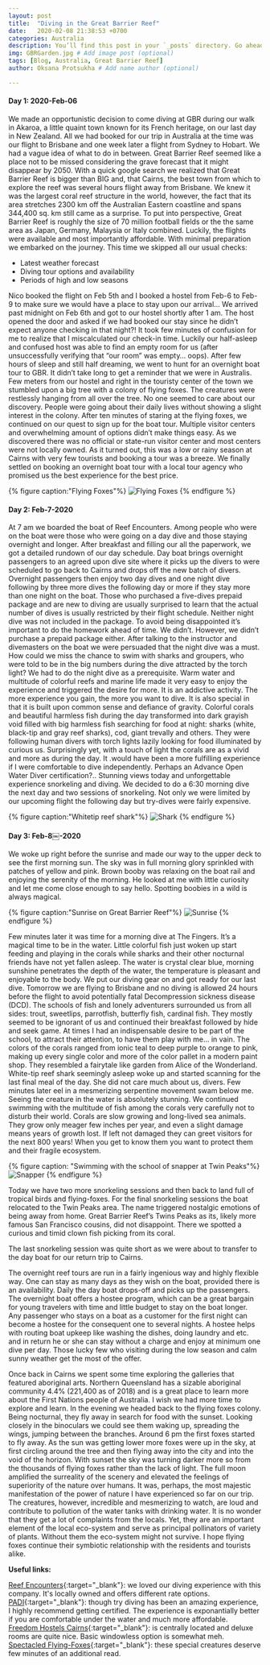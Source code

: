 ```yaml
---
layout: post
title:  "Diving in the Great Barrier Reef"
date:   2020-02-08 21:38:53 +0700
categories: Australia
description: You’ll find this post in your `_posts` directory. Go ahead and edit it and re-build the site to see your changes. # Add post description (optional)
img: GBRGarden.jpg # Add image post (optional)
tags: [Blog, Australia, Great Barrier Reef]
author: Oksana Protsukha # Add name author (optional)

---
```

#### Day 1: 2020-Feb-06

We made an opportunistic decision to come diving at GBR during our walk in Akaroa, a little quaint town known for its French heritage, on our last day in New Zealand. All we had booked for our trip in Australia at the time was our flight to Brisbane and one week later a flight from Sydney to Hobart. We had a vague idea of what to do in between. Great Barrier Reef seemed like a place not to be missed considering the grave forecast that it might disappear by 2050. 
With a quick google search we realized that Great Barrier Reef is bigger than BIG and, that Cairns, the best town from which to explore the reef was several hours flight away from Brisbane. We knew it was the largest coral reef structure in the world, however, the fact that its area stretches 2300 km off the Australian Eastern coastline and spans 344,400 sq. km still came as a surprise. To put into perspective, Great Barrier Reef is roughly the size of 70 million football fields or the the same area as Japan, Germany, Malaysia or Italy combined. Luckily, the flights were available and most importantly affordable.
With minimal preparation we embarked on the journey. This time we skipped all our usual checks:
* Latest weather forecast
* Diving tour options and availability
* Periods of high and low seasons 

Nico booked the flight on Feb 5th and I booked a hostel from Feb-6 to Feb-9 to make sure we would have a place to stay upon our arrival…
We arrived past midnight on Feb 6th and got to our hostel shortly after 1 am. The host opened the door and asked if we had booked our stay since he didn’t expect anyone checking in that night?! It took few minutes of confusion for me to realize that I miscalculated our check-in time. Luckily our half-asleep and confused host was able to find an empty room for us (after unsuccessfully verifying that “our room” was empty… oops). 
After few hours of sleep and still half dreaming, we went to hunt for an overnight boat tour to GBR. It didn’t take long to get a reminder that we were in Australis. Few meters from our hostel and right in the touristy center of the town we stumbled upon a big tree with a colony of flying foxes. The creatures were restlessly hanging from all over the tree. No one seemed to care about our discovery. People were going about their daily lives without showing a slight interest in the colony. After ten minutes of staring at the flying foxes, we continued on our quest to sign up for the boat tour. 
Multiple visitor centers and overwhelming amount of options didn’t make things easy. As we discovered there was no official or state-run visitor center and most centers were not locally owned. As it turned out, this was a low or rainy season at Cairns with very few tourists and booking a tour was a breeze. We finally settled on booking an overnight boat tour with a local tour agency who promised us the best experience for the best price. 

{% figure caption:"Flying Foxes"%}
![Flying Foxes](/assets/img/GBRFlyingFoxes.jpeg "Flying Foxes")
{% endfigure %}

#### Day 2: Feb-7-2020

At 7 am we boarded the boat of Reef Encounters. Among people who were on the boat were those who were going on a day dive and those staying overnight and longer. After breakfast and filling our all the paperwork, we got a detailed rundown of our day schedule. Day boat brings overnight passengers to an agreed upon dive site where it picks up the divers to were scheduled to go back to Cairns and drops off the new batch of divers. Overnight passengers then enjoy two day dives and one night dive following by three more dives the following day or more if they stay more than one night on the boat. Those who purchased a five-dives prepaid package and are new to diving are usually surprised to learn that the actual number of dives is usually restricted by their flight schedule. Neither night dive was not included in the package. To avoid being disappointed it’s important to do the homework ahead of time. We didn’t. However, we didn’t purchase a prepaid package either. After talking to the instructor and divemasters on the boat we were persuaded that the night dive was a must. How could we miss the chance to swim with sharks and groupers, who were told to be in the big numbers during the dive attracted by the torch light?
We had to do the night dive as a prerequisite. Warm water and multitude of colorful reefs and marine life made it very easy to enjoy the experience and triggered the desire for more. It is an addictive activity. The more experience you gain, the more you want to dive. It is also special in that it is built upon common sense and defiance of gravity. 
Colorful corals and beautiful harmless fish during the day transformed into dark grayish void filled with big harmless fish searching for food at night: sharks (white, black-tip and gray reef sharks), cod, giant trevally and others. They were following human divers with torch lights lazily looking for food illuminated by curious us. Surprisingly yet, with a touch of light the corals are as a vivid and more as during the day. It .would have been a more fulfilling experience if I were comfortable to dive independently. Perhaps an Advance Open Water Diver certification?..
Stunning views today and unforgettable experience snorkeling and diving. We decided to do a 6:30 morning dive the next day and two sessions of snorkeling. Not only we were limited by our upcoming flight the following day but try-dives were fairly expensive. 

{% figure caption:"Whitetip reef shark"%}
![Shark](/assets/img/GBRShark.jpg "Whitetip reef shark")
{% endfigure %}


#### Day 3: Feb-8￼-2020

We woke up right before the sunrise and made our way to the upper deck to see the first morning sun. The sky was in full morning glory sprinkled with patches of yellow and pink. Brown booby was relaxing on the boat rail and enjoying the serenity of the morning. He looked at me with little curiosity and let me come close enough to say hello. Spotting boobies in a wild is always magical. 

{% figure caption:"Sunrise on Great Barrier Reef"%}
![Sunrise](/assets/img/GBRSunrise.jpeg "Sunrise on Great Barrier Reef")
{% endfigure %}

Few minutes later it was time for a morning dive at The Fingers. It’s a magical time to be in the water. Little colorful fish just woken up start feeding and playing in the corals while sharks and their other nocturnal friends have not yet fallen asleep. The water is crystal clear blue, morning sunshine penetrates the depth of the water, the temperature is pleasant and enjoyable to the body. 
We put our diving gear on and got ready for our last dive. Tomorrow we are flying to Brisbane and no diving is allowed 24 hours before the flight to avoid potentially fatal Decompression sickness disease (DCD). The schools of fish and lonely adventurers surrounded us from all sides: trout, sweetlips, parrotfish, butterfly fish, cardinal fish. They mostly seemed to be ignorant of us and continued their breakfast followed by hide and seek game. At times I had an indispensable desire to be part of the school, to attract their attention, to have them play with me... in vain. The colors of the corals ranged from ionic teal to deep purple to orange to pink, making up every single color and more of the color pallet in a modern paint shop. They resembled a fairytale like garden from Alice of the Wonderland. White-tip reef shark seemingly asleep woke up and started scanning for the last final meal of the day. She did not care much about us, divers. Few minutes later eel in a mesmerizing serpentine movement swam below me. Seeing the creature in the water is absolutely stunning. We continued swimming with the multitude of fish among the corals very carefully not to disturb their world. Corals are slow growing and long-lived sea animals. They grow only meager few inches per year, and even a slight damage means years of growth lost. If left not damaged they can greet visitors for the next 800 years! When you get to know them you want to protect them and their fragile ecosystem. 

{% figure caption: "Swimming with the school of snapper at Twin Peaks"%}
![Snapper](/assets/img/GBRNicoFishSchool.jpg "Swimming with the school of snapper at Twin Peaks")
{% endfigure %}

Today we have two more snorkeling sessions and then back to land full of tropical birds and flying-foxes. 
For the final snorkeling sessions the boat relocated to the Twin Peaks area. The name triggered nostalgic emotions of being away from home. Great Barrier Reef’s Twins Peaks as its, likely more famous San Francisco cousins, did not disappoint. There we spotted a curious and timid clown fish picking from its coral.

The last snorkeling session was quite short as we were about to transfer to the day boat for our return trip to Cairns. 

The overnight reef tours are run in a fairly ingenious way and highly flexible way. One can stay as many days as they wish on the boat, provided there is an availability. Daily the day boat drops-off and picks up the passengers. The overnight boat offers a hostee program, which can be a great bargain for young travelers with time and little budget to stay on the boat longer. Any passenger who stays on a boat as a customer for the first night can become a hostee for the consequent one to several nights. A hostee helps with routing boat upkeep like washing the dishes, doing laundry and etc. and in return he or she can stay without a charge and enjoy at minimum one dive per day. Those lucky few who visiting during the low season and calm sunny weather get the most of the offer. 

Once back in Cairns we spent some time exploring the galleries that featured aboriginal arts. Northern Queensland has a sizable aboriginal community 4.4% (221,400 as of 2018) and is a great place to learn more about the First Nations people of Australia. 
I wish we had more time to explore and learn. In the evening we headed back to the flying foxes colony. Being nocturnal, they fly away in search for food with the sunset. Looking closely in the binoculars we could see them waking up, spreading the wings, jumping between the branches. Around 6 pm the first foxes started to fly away. As the sun was getting lower more foxes were up in the sky, at first circling around the tree and then flying away into the city and into the void of the horizon. With sunset the sky was turning darker more so from the thousands of flying foxes rather than the lack of light. The full moon amplified the surreality of the scenery and elevated the feelings of superiority of the nature over humans. It was, perhaps, the most majestic manifestation of the power of nature I have experienced so far on our trip. The creatures, however, incredible and mesmerizing to watch, are loud and contribute to pollution of the water tanks with drinking water. It is no wonder that they get a lot of complaints from the locals. Yet, they are an important element of the local eco-system and serve as  principal pollinators of variety of plants. Without them the eco-system might not survive. I hope flying foxes continue their symbiotic relationship with the residents and tourists alike. 

**Useful links:**  

[Reef Encounters][Reef-Encounters]{:target="_blank"}: we loved our diving experience with this company. It's locally owned and offers different rate options.  
[PADI][PADI]{:target="_blank"}: though try diving has been an amazing experience, I highly recommend getting certified. The experience is exponantially better if you are comfortable under the water and much more affordable.  
[Freedom Hostels Cairns][Freedom-Hostels-Cairns]{:target="_blank"}: is centrally located and deluxe rooms are quite nice. Basic windowless option is somewhat meh.  
[Spectacled Flying-Foxes][Spectacled-Flying-Foxes]{:target="_blank"}: these special creatures deserve few minutes of an additional read.  

[Reef-Encounters]: https://reefencounter.com.au/ 
[PADI]: https://www.padi.com/courses/open-water-diver/
[Spectacled-Flying-Foxes]: https://cafnec.org.au/wildlife-issues/bats/
[Freedom-Hostels-Cairns]: https://www.freedomhostels.com/cairns/